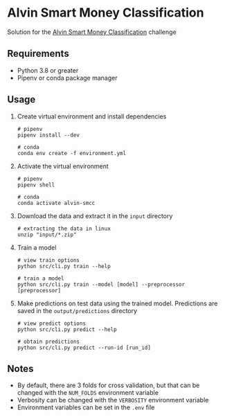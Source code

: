 # Alvin Smart Money Classification
Solution for the
[Alvin Smart Money Classification](https://zindi.africa/competitions/alvin-smart-money-management-classification-challenge)
challenge

## Requirements
- Python 3.8 or greater
- Pipenv or conda package manager

## Usage
1. Create virtual environment and install dependencies
    ```shell
    # pipenv
    pipenv install --dev

    # conda
    conda env create -f environment.yml
    ```
1. Activate the virtual environment
    ```shell
    # pipenv
    pipenv shell

    # conda
    conda activate alvin-smcc
    ```
1. Download the data and extract it in the `input` directory
    ```shell
    # extracting the data in linux
    unzip "input/*.zip"
    ```

1. Train a model
    ```shell
    # view train options
    python src/cli.py train --help

    # train a model
    python src/cli.py train --model [model] --preprocessor [preprocessor]
    ```

1. Make predictions on test data using the trained model. Predictions are saved
    in the `output/predictions` directory
    ```shell
    # view predict options
    python src/cli.py predict --help

    # obtain predictions
    python src/cli.py predict --run-id [run_id]
    ```

## Notes
- By default, there are 3 folds for cross validation, but that can
    be changed with the `NUM_FOLDS` environment variable
- Verbosity can be changed with the `VERBOSITY` environment variable
- Environment variables can be set in the `.env` file
